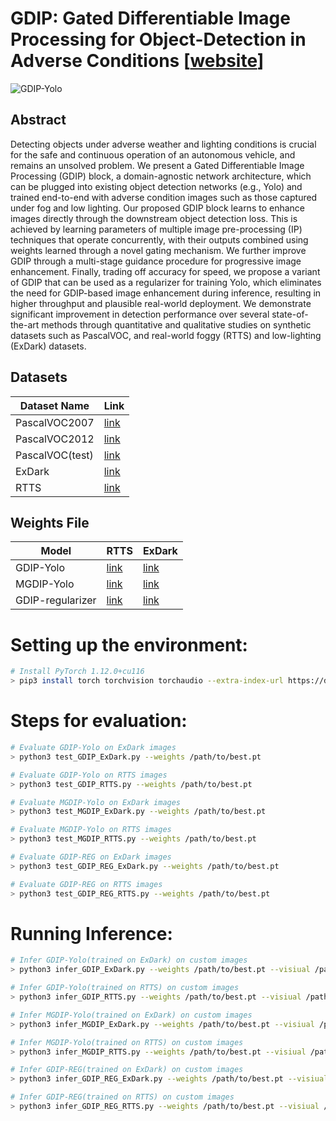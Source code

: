 # **GDIP: Gated Differentiable Image Processing for Object-Detection in Adverse Conditions**  [[website]()]
![GDIP-Yolo](docs/images/architecture_gdip.png)

## **Abstract** 
Detecting objects under adverse weather and
lighting conditions is crucial for the safe and continuous
operation of an autonomous vehicle, and remains an unsolved
problem. We present a Gated Differentiable Image Processing
(GDIP) block, a domain-agnostic network architecture, which
can be plugged into existing object detection networks (e.g.,
Yolo) and trained end-to-end with adverse condition images
such as those captured under fog and low lighting. Our proposed GDIP block learns to enhance images directly through the
downstream object detection loss. This is achieved by learning
parameters of multiple image pre-processing (IP) techniques
that operate concurrently, with their outputs combined using
weights learned through a novel gating mechanism. We further
improve GDIP through a multi-stage guidance procedure for
progressive image enhancement. Finally, trading off accuracy
for speed, we propose a variant of GDIP that can be used as
a regularizer for training Yolo, which eliminates the need for
GDIP-based image enhancement during inference, resulting in
higher throughput and plausible real-world deployment. We
demonstrate significant improvement in detection performance
over several state-of-the-art methods through quantitative and
qualitative studies on synthetic datasets such as PascalVOC, and
real-world foggy (RTTS) and low-lighting (ExDark) datasets.

## **Datasets** ##
|Dataset Name|Link|
|----|----|
|PascalVOC2007|[link](http://host.robots.ox.ac.uk/pascal/VOC/voc2007/)|
|PascalVOC2012|[link](http://host.robots.ox.ac.uk/pascal/VOC/voc2012/)|
|PascalVOC(test)|[link](https://iiitaphyd-my.sharepoint.com/:u:/g/personal/sanket_kalwar_research_iiit_ac_in/EapxTscsKVtBos1dcZgKCQ8BpttDvrEslW2nqrjdg-_ZaQ?e=KTPKjF)|
|ExDark|[link](https://iiitaphyd-my.sharepoint.com/:u:/g/personal/sanket_kalwar_research_iiit_ac_in/ER-luZLMSldBlg_YG7hkTWwBICaSUrBD0jh3Y_w0FGVyTQ?e=uUKYRG)|
|RTTS|[link](https://iiitaphyd-my.sharepoint.com/:u:/g/personal/sanket_kalwar_research_iiit_ac_in/ER2WrtnuU8JJjmhqgZ1Y-eEBUjxLmFyFD6waidovlpQWmg?e=fX7xqz)|

## **Weights File**  ##
|Model|RTTS|ExDark|
|---|---|---|
|GDIP-Yolo|[link](https://iiitaphyd-my.sharepoint.com/:f:/g/personal/sanket_kalwar_research_iiit_ac_in/ElCY3EnsKtNFqTMXU8aYrpUB6XgdvACuXo4EMNQmRTbxaQ?e=yZTnj1)|[link](https://iiitaphyd-my.sharepoint.com/:f:/g/personal/sanket_kalwar_research_iiit_ac_in/ErOQ2LhleKVIpEYYAXg3oKMBDNlfjodl2XSj2DtbH9Ml8g?e=2Xc55M)|
|MGDIP-Yolo|[link](https://iiitaphyd-my.sharepoint.com/:f:/g/personal/sanket_kalwar_research_iiit_ac_in/EiIOIJTd70VNv9hFaFx6NQ8BX23zVtan5TthzM-wui3kkA?e=fj3auq)|[link](https://iiitaphyd-my.sharepoint.com/:f:/g/personal/sanket_kalwar_research_iiit_ac_in/EpjhL9slOqxNiVCKAboN0ycBRW6GxoAeEcdkBKurTg6ZSg?e=jOneHD)|
|GDIP-regularizer|[link](https://iiitaphyd-my.sharepoint.com/:f:/g/personal/sanket_kalwar_research_iiit_ac_in/EhnRsxF8AUxNmiaHejavZB0B_BM10AHd7yO9MX60MCETJA?e=h5Pf4h)|[link](https://iiitaphyd-my.sharepoint.com/:f:/g/personal/sanket_kalwar_research_iiit_ac_in/EvWkGr9GzE1HqMCkLkbnD0oBjLPTs5nXeVAm1UftU245jQ?e=W1NIRA)|

# Setting up the environment: #
```bash
# Install PyTorch 1.12.0+cu116
> pip3 install torch torchvision torchaudio --extra-index-url https://download.pytorch.org/whl/cu116

```

# **Steps for evaluation:** #
```bash
# Evaluate GDIP-Yolo on ExDark images
> python3 test_GDIP_ExDark.py --weights /path/to/best.pt

# Evaluate GDIP-Yolo on RTTS images
> python3 test_GDIP_RTTS.py --weights /path/to/best.pt

# Evaluate MGDIP-Yolo on ExDark images
> python3 test_MGDIP_ExDark.py --weights /path/to/best.pt

# Evaluate MGDIP-Yolo on RTTS images
> python3 test_MGDIP_RTTS.py --weights /path/to/best.pt

# Evaluate GDIP-REG on ExDark images
> python3 test_GDIP_REG_ExDark.py --weights /path/to/best.pt

# Evaluate GDIP-REG on RTTS images
> python3 test_GDIP_REG_RTTS.py --weights /path/to/best.pt
```
# **Running Inference:** #
```bash
# Infer GDIP-Yolo(trained on ExDark) on custom images
> python3 infer_GDIP_ExDark.py --weights /path/to/best.pt --visiual /path/to/images

# Infer GDIP-Yolo(trained on RTTS) on custom images
> python3 infer_GDIP_RTTS.py --weights /path/to/best.pt --visiual /path/to/images

# Infer MGDIP-Yolo(trained on ExDark) on custom images
> python3 infer_MGDIP_ExDark.py --weights /path/to/best.pt --visiual /path/to/images

# Infer MGDIP-Yolo(trained on RTTS) on custom images
> python3 infer_MGDIP_RTTS.py --weights /path/to/best.pt --visiual /path/to/images

# Infer GDIP-REG(trained on ExDark) on custom images
> python3 infer_GDIP_REG_ExDark.py --weights /path/to/best.pt --visiual /path/to/images

# Infer GDIP-REG(trained on RTTS) on custom images
> python3 infer_GDIP_REG_RTTS.py --weights /path/to/best.pt --visiual /path/to/images
```
